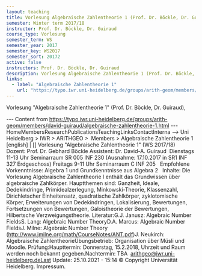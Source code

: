 ```yaml
---
layout: teaching
title: Vorlesung Algebraische Zahlentheorie 1 (Prof. Dr. Böckle, Dr. Guiraud),
semester: Winter term 2017/18
instructor: Prof. Dr. Böckle, Dr. Guiraud
course_type: Vorlesung
semester_term: WS
semester_year: 2017
semester_key: WS2017
semester_sort: 20172
active: false
instructors: Prof. Dr. Böckle, Dr. Guiraud
description: Vorlesung Algebraische Zahlentheorie 1 (Prof. Dr. Böckle, Dr. Guiraud),
links:
  - label: "Algebraische Zahlentheorie 1"
    url: "https://typo.iwr.uni-heidelberg.de/groups/arith-geom/members/david-guiraud/algebraische-zahlentheorie-1.html"
---
```


Vorlesung "Algebraische Zahlentheorie 1" (Prof. Dr. Böckle, Dr. Guiraud),

--- Content from https://typo.iwr.uni-heidelberg.de/groups/arith-geom/members/david-guiraud/algebraische-zahlentheorie-1.html ---
HomeMembersResearchPublicationsTeachingLinksContactInterna --> Uni Heidelberg > IWR > ARITHGEO > &nbsp;Members >&nbsp;Algebraische Zahlentheorie 1 [english]&nbsp;|&nbsp;[] Vorlesung &quot;Algebraische Zahlentheorie 1&quot; (WS 2017/18) Dozent: Prof. Dr. Gebhard Böckle Assistent: Dr. David-A. Guiraud &nbsp;Dienstags 11-13 Uhr Seminarraum SR 005 INF 230 (Ausnahme: 17.10.2017 in SR1 INF 327 Erdgeschoss) Freitags 9-11 Uhr Seminarraum C INF 205 &nbsp;&nbsp;Empfohlene Vorkenntnisse: Algebra 1 und Grundkenntnisse aus Algebra 2 &nbsp; Inhalte: Die Vorlesung Algebraische Zahlentheorie I enthält das Grundwissen über algebraische Zahlkörper. Hauptthemen sind: Ganzheit, Ideale, Dedekindringe, Primidealzerlegung, Minkowski-Theorie, Klassenzahl, Dirichletscher Einheitensatz, quadratische Zahlkörper, zyklotomische Körper, Erweiterungen von Dedekindringen, Lokalisierung, Bewertungen, Fortsetzungen von Bewertungen, Galoistheorie der Bewertungen, Hilbertsche Verzweigungstheorie. Literatur:G.J. Janusz: Algebraic Number FieldsS. Lang: Algebraic Number TheoryD.A. Marcus: Algebraic Number FieldsJ. Milne: Algebraic Number Theory (http://www.jmilne.org/math/CourseNotes/ANT.pdf)J. Neukirch: Algebraische ZahlentheorieÜbungsbetrieb: Organisation über Müsli und Moodle. Prüfung:Haupttermin: Donnerstag, 15.2.2018, Uhrzeit und Raum werden noch bekannt gegeben.Nachtermin: TBA &nbsp;arithgeo@iwr.uni-heidelberg.deLast Update:&nbsp;25.10.2021 - 15:14 &copy; Copyright Universit&auml;t Heidelberg.&nbsp;Impressum.

